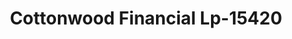 ---
f_zip-code: 61068
f_state-code: IL
title: Cottonwood Financial Lp-15420
f_phone: 815-562-7877
f_city-only: Rochelle
f_address: 148 May Mart Dr Rochelle
f_location-unique-id: '15420'
slug: cottonwood-financial-lp-15420
updated-on: '2024-05-30T13:46:58.046Z'
created-on: '2024-05-30T13:36:59.803Z'
published-on: '2024-05-30T13:54:32.469Z'
f_city-state: cms/city/rochelle-il.md
f_company: cms/company/cottonwood-financial-lp.md
f_state: cms/state/illinois.md
layout: '[payday-loan].html'
tags: payday-loan
---